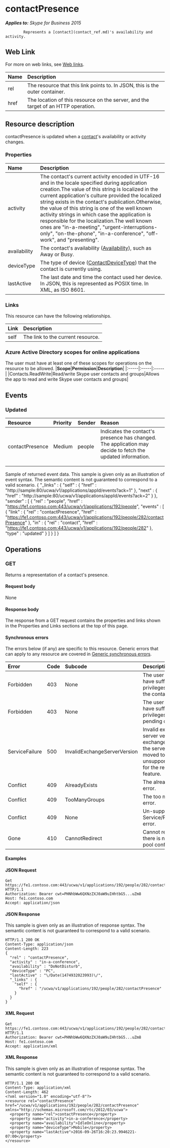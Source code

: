 # contactPresence

 _**Applies to:** Skype for Business 2015_


            Represents a [contact](contact_ref.md)'s availability and activity.
            

## Web Link
<a name = "sectionSection0"> </a>

For more on web links, see [Web links](WebLinks.md).


|**Name**|**Description**|
|:-----|:-----|
|rel|The resource that this link points to. In JSON, this is the outer container.|
|href|The location of this resource on the server, and the target of an HTTP operation.|

## Resource description
<a name = "sectionSection1"> </a>

contactPresence is updated when a [contact](contact_ref.md)'s availability or activity changes.

### Properties



|**Name**|**Description**|
|:-----|:-----|
|activity|The contact's current activity encoded in UTF-16 and in the locale specified during application creation.The value of this string is localized in the current application's culture provided the localized string exists in the contact's publication.Otherwise, the value of this string is one of the well known activity strings in which case the application is responsible for the localization.The well known ones are "in-a-meeting", "urgent-interruptions-only", "on-the-phone", "in-a-conference", "off-work", and "presenting".|
|availability|The contact's availability ([Availability](Availability_ref.md)), such as Away or Busy.|
|deviceType|The type of device ([ContactDeviceType](ContactDeviceType_ref.md)) that the contact is currently using.|
|lastActive|The last date and time the contact used her device. In JSON, this is represented as POSIX time. In XML, as ISO 8601.|

### Links



This resource can have the following relationships.

|**Link**|**Description**|
|:-----|:-----|
|self|The link to the current resource.|

### Azure Active Directory scopes for online applications



The user must have at least one of these scopes for operations on the resource to be allowed.
|**Scope**|**Permission**|**Description**|
|:-----|:-----|:-----|
|Contacts.ReadWrite|Read/write Skype user contacts and groups|Allows the app to read and write Skype user contacts and groups|

## Events
<a name="sectionSection2"></a>

### Updated



|**Resource**|**Priority**|**Sender**|**Reason**|
|:-----|:-----|:-----|:-----|
|contactPresence|Medium|people|Indicates the contact's presence has changed. The application may decide to fetch the updated information.</p><p></p>|
Sample of returned event data.
This sample is given only as an illustration of event syntax. The semantic content is not guaranteed to correspond to a valid scenario.
{
  "_links" : {
    "self" : {
      "href" : "http://sample:80/ucwa/v1/applications/appId/events?ack=1"
    },
    "next" : {
      "href" : "http://sample:80/ucwa/v1/applications/appId/events?ack=2"
    }
  },
  "sender" : [
    {
      "rel" : "people",
      "href" : "https://fe1.contoso.com:443/ucwa/v1/applications/192/people",
      "events" : [
        {
          "link" : {
            "rel" : "contactPresence",
            "href" : "https://fe1.contoso.com:443/ucwa/v1/applications/192/people/282/contactPresence"
          },
          "in" : {
            "rel" : "contact",
            "href" : "https://fe1.contoso.com:443/ucwa/v1/applications/192/people/282"
          },
          "type" : "updated"
        }
      ]
    }
  ]
}


## Operations



<a name="sectionSection2"></a>

### GET




Returns a representation of a contact's presence.

#### Request body



None


#### Response body



The response from a GET request contains the properties and links shown in the Properties and Links sections at the top of this page.

#### Synchronous errors



The errors below (if any) are specific to this resource. Generic errors that can apply to any resource are covered in [Generic synchronous errors](GenericSynchronousErrors.md).

|**Error**|**Code**|**Subcode**|**Description**|
|:-----|:-----|:-----|:-----|
|Forbidden|403|None|The user does not have sufficient privileges to access the contact list.|
|Forbidden|403|None|The user does not have sufficient privileges to access pending contacts|
|ServiceFailure|500|InvalidExchangeServerVersion|Invalid exchange server version.The exchange mailbox of the server might have moved to an unsupported version for the required feature.|
|Conflict|409|AlreadyExists|The already exists error.|
|Conflict|409|TooManyGroups|The too many groups error.|
|Conflict|409|None|Un-supported Service/Resource/API error.|
|Gone|410|CannotRedirect|Cannot redirect since there is no back up pool configured.|

#### Examples




#### JSON Request




```
Get https://fe1.contoso.com:443/ucwa/v1/applications/192/people/282/contactPresence HTTP/1.1
Authorization: Bearer cwt=PHNhbWw6QXNzZXJ0aW9uIHhtbG5...uZm8
Host: fe1.contoso.com
Accept: application/json

```


#### JSON Response



This sample is given only as an illustration of response syntax. The semantic content is not guaranteed to correspond to a valid scenario.
```
HTTP/1.1 200 OK
Content-Type: application/json
Content-Length: 223
{
  "rel" : "contactPresence",
  "activity" : "in-a-conference",
  "availability" : "DoNotDisturb",
  "deviceType" : "PC",
  "lastActive" : "\/Date(1474932023993)\/",
  "_links" : {
    "self" : {
      "href" : "/ucwa/v1/applications/192/people/282/contactPresence"
    }
  }
}
```


#### XML Request




```
Get https://fe1.contoso.com:443/ucwa/v1/applications/192/people/282/contactPresence HTTP/1.1
Authorization: Bearer cwt=PHNhbWw6QXNzZXJ0aW9uIHhtbG5...uZm8
Host: fe1.contoso.com
Accept: application/xml

```


#### XML Response



This sample is given only as an illustration of response syntax. The semantic content is not guaranteed to correspond to a valid scenario.
```
HTTP/1.1 200 OK
Content-Type: application/xml
Content-Length: 462
<?xml version="1.0" encoding="utf-8"?>
<resource rel="contactPresence" href="/ucwa/v1/applications/192/people/282/contactPresence" xmlns="http://schemas.microsoft.com/rtc/2012/03/ucwa">
  <property name="rel">contactPresence</property>
  <property name="activity">in-a-conference</property>
  <property name="availability">IdleOnline</property>
  <property name="deviceType">Mobile</property>
  <property name="lastActive">2016-09-26T16:20:23.9946221-07:00</property>
</resource>
```


